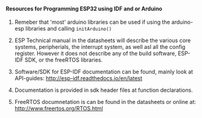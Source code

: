 #### Resources for Programming ESP32 using IDF and or Arduino

1. Remeber that 'most' arduino libraries can be used if using the arduino-esp libraries and calling `initArduino()`

2. ESP Technical manual in the datasheets will describe the various core systems, peripherials, the interrupt system, as well asl all the config register.
However it does not describe any of the build software, ESP-IDF SDK, or the freeRTOS libraries.

3) Software/SDK for ESP-IDF documentation can be found, mainly look at API-guides: http://esp-idf.readthedocs.io/en/latest
 
4) Documentation is provided in sdk header files at function declarations.

5) FreeRTOS documnetation is can be found in the datasheets or online at: http://www.freertos.org/RTOS.html